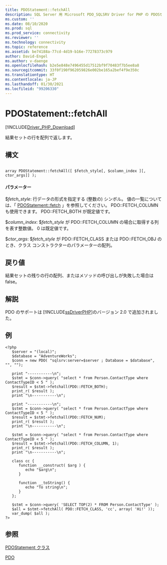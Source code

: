 ```yaml
---
title: PDOStatement::fetchAll
description: SQL Server 用 Microsoft PDO_SQLSRV Driver for PHP の PDOStatement::fetchAll 関数の API リファレンス。
ms.custom: ''
ms.date: 08/10/2020
ms.prod: sql
ms.prod_service: connectivity
ms.reviewer: ''
ms.technology: connectivity
ms.topic: reference
ms.assetid: be74188a-77cd-4d19-b16e-77278373c979
author: David-Engel
ms.author: v-daenge
ms.openlocfilehash: b2e5e848e7496455d17512bf9f70483f7b5ee8a8
ms.sourcegitcommit: 33f0f190f962059826e002be165a2bef4f9e350c
ms.translationtype: HT
ms.contentlocale: ja-JP
ms.lasthandoff: 01/30/2021
ms.locfileid: "99206330"
---
```

# <a name="pdostatementfetchall"></a>PDOStatement::fetchAll
[!INCLUDE[Driver_PHP_Download](../../includes/driver_php_download.md)]

結果セットの行を配列で返します。  
  
## <a name="syntax"></a>構文  
  
```  
  
array PDOStatement::fetchAll([ $fetch_style[, $column_index ][, ctor_args]] );  
```  
  
#### <a name="parameters"></a>パラメーター  
$*fetch_style*: 行データの形式を指定する (整数の) シンボル。 値の一覧については、「 [PDOStatement::fetch](../../connect/php/pdostatement-fetch.md) 」を参照してください。 PDO::FETCH_COLUMN も使用できます。 PDO::FETCH_BOTH が既定値です。  
  
$*column_index*: $*fetch_style* が PDO::FETCH_COLUMN の場合に取得する列を表す整数値。 0 は既定値です。  
  
$*ctor_args*: $*fetch_style* が PDO::FETCH_CLASS または PDO::FETCH_OBJ のとき、クラス コンストラクターのパラメーターの配列。  
  
## <a name="return-value"></a>戻り値  
結果セットの残りの行の配列、またはメソッドの呼び出しが失敗した場合は false。  
  
## <a name="remarks"></a>解説  
PDO のサポートは [!INCLUDE[ssDriverPHP](../../includes/ssdriverphp_md.md)]のバージョン 2.0 で追加されました。  
  
## <a name="example"></a>例  
  
```  
<?php  
   $server = "(local)";  
   $database = "AdventureWorks";  
   $conn = new PDO( "sqlsrv:server=$server ; Database = $database", "", "");  
  
   print "-----------\n";  
   $stmt = $conn->query( "select * from Person.ContactType where ContactTypeID < 5 " );  
   $result = $stmt->fetchall(PDO::FETCH_BOTH);  
   print_r( $result );  
   print "\n-----------\n";  
  
   print "-----------\n";  
   $stmt = $conn->query( "select * from Person.ContactType where ContactTypeID < 5 " );  
   $result = $stmt->fetchall(PDO::FETCH_NUM);  
   print_r( $result );  
   print "\n-----------\n";  
  
   $stmt = $conn->query( "select * from Person.ContactType where ContactTypeID < 5 " );  
   $result = $stmt->fetchall(PDO::FETCH_COLUMN, 1);  
   print_r( $result );  
   print "\n-----------\n";  
  
   class cc {  
      function __construct( $arg ) {  
         echo "$arg\n";  
      }  
  
      function __toString() {  
         echo "To string\n";  
      }  
   };  
  
   $stmt = $conn->query( 'SELECT TOP(2) * FROM Person.ContactType' );  
   $all = $stmt->fetchAll( PDO::FETCH_CLASS, 'cc', array( 'Hi!' ));  
   var_dump( $all );  
?>  
```  
  
## <a name="see-also"></a>参照  
[PDOStatement クラス](../../connect/php/pdostatement-class.md)

[PDO](https://php.net/manual/book.pdo.php)  
  
